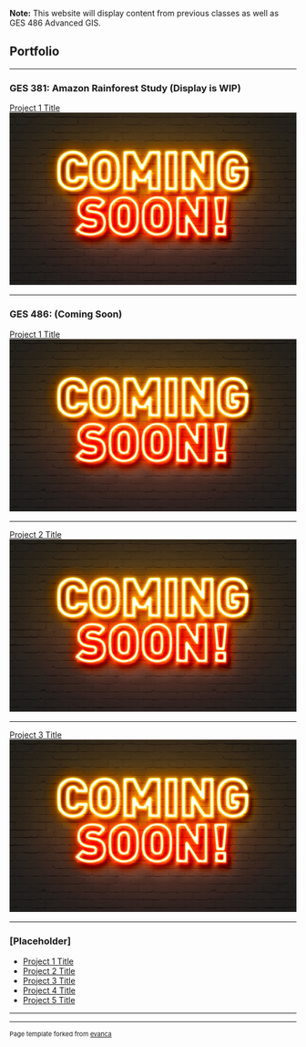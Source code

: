 **Note:** This website will display content from previous classes as well as GES 486 Advanced GIS.

## Portfolio

---

### GES 381: Amazon Rainforest Study (Display is WIP)

[Project 1 Title](/sample_page)
<img src="images/AdobeStock_139559217.jpeg?raw=true"/>

---

### GES 486: (Coming Soon)

[Project 1 Title](/sample_page)
<img src="images/AdobeStock_139559217.jpeg?raw=true"/>

---
[Project 2 Title](/pdf/sample_presentation.pdf)
<img src="images/AdobeStock_139559217.jpeg?raw=true"/>

---
[Project 3 Title](http://example.com/)
<img src="images/AdobeStock_139559217.jpeg?raw=true"/>

---
### [Placeholder]

- [Project 1 Title](http://example.com/)
- [Project 2 Title](http://example.com/)
- [Project 3 Title](http://example.com/)
- [Project 4 Title](http://example.com/)
- [Project 5 Title](http://example.com/)

---




---
<p style="font-size:11px">Page template forked from <a href="https://github.com/evanca/quick-portfolio">evanca</a></p>
<!-- Remove above link if you don't want to attibute -->

